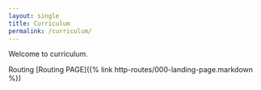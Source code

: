 ```yaml
---
layout: single
title: Curriculum
permalink: /curriculum/
---
```


Welcome to curriculum.

Routing
[Routing PAGE]({% link http-routes/000-landing-page.markdown %})
